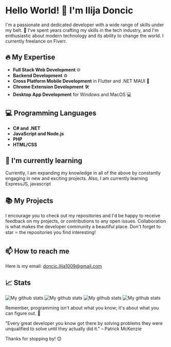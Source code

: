 # Hello World! 👋 I'm Ilija Doncic

I'm a passionate and dedicated developer with a wide range of skills under my belt. 🚀 I've spent years crafting my skills in the tech industry, and I'm enthusiastic about modern technology and its ability to change the world. I currently freelance on Fiverr.

## 🔥 My Expertise 

- **Full Stack Web Development** 🌐
- **Backend Development** ⚙️
- **Cross Platform Mobile Development** in Flutter and .NET MAUI 📱
- **Chrome Extension Development** 🛠️
- **Desktop App Development** for Windows and MacOS 💻

## 💻 Programming Languages 

- **C# and .NET**
- **JavaScript and Node.js**
- **PHP**
- **HTML/CSS**

## 🌱 I'm currently learning 

Currently, I am expanding my knowledge in all of the above by constantly engaging in new and exciting projects. Also, I am currently learning ExpressJS, javascript 

## 📚 My Projects 

I encourage you to check out my repositories and I'd be happy to receive feedback on my projects, or contributions to any open issues. Collaboration is what makes the developer community a beautiful place. Don't forget to star ⭐ the repositories you find interesting!

## 📫 How to reach me 

Here is my email: doncic.ilija1009@gmail.com

## 📈 Stats

![My github stats](https://github-readme-stats.vercel.app/api?username=Ika1009)
![My github stats](https://github-readme-stats.vercel.app/api?username=MarkoGBS)
![My github stats](https://github-readme-stats.vercel.app/api?username=Dzekanaa)
![My github stats](https://github-readme-stats.vercel.app/api?username=milosmitrovic20)

Remember, programming isn't about what you know; it's about what you can figure out. 🚀

"Every great developer you know got there by solving problems they were unqualified to solve until they actually did it." – Patrick McKenzie

Thanks for stopping by! 😊
